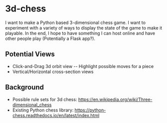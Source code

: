 # 3d-chess

I want to make a Python based 3-dimensional chess game. I want to experiment with a variety of ways to display the state of the game to make it playable. In the end, I hope to have something I can host online and have other people play (Potentially a Flask app?).

## Potential Views
- Click-and-Drag 3d orbit view
-- Highlight possible moves for a piece
- Vertical/Horizontal cross-section views

## Background

- Possible rule sets for 3d chess: https://en.wikipedia.org/wiki/Three-dimensional_chess
- Existing Python chess library: https://python-chess.readthedocs.io/en/latest/index.html
